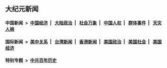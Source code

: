 ## 大纪元新闻

#### 中国新闻 &nbsp;>&nbsp; [中国经济](indexes/ncid283/README.md?08030445) &nbsp;| &nbsp; [大陆政治](indexes/ncid277/README.md?08030445) &nbsp;| &nbsp; [社会万象](indexes/ncid282/README.md?08030445) &nbsp;| &nbsp; [中国人权](indexes/ncid278/README.md?08030445) &nbsp;| &nbsp; [群体事件](indexes/ncid279/README.md?08030445) &nbsp;| &nbsp; [天灾人祸](indexes/ncid280/README.md?08030445)

#### 国际新闻 &nbsp;>&nbsp; [美中关系](indexes/nf1412576/README.md?08030445) &nbsp;| &nbsp; [台湾新闻](indexes/ncid1349361/README.md?08030445) &nbsp;| &nbsp; [香港新闻](indexes/ncid1349362/README.md?08030445) &nbsp;| &nbsp; [美国政治](indexes/ncid1078159/README.md?08030445) &nbsp;| &nbsp; [美国社会](indexes/ncid1078160/README.md?08030445) &nbsp;| &nbsp; [美国经济](indexes/ncid1078158/README.md?08030445)

#### 特别专题 &nbsp;>&nbsp; [中共百年历史](https://github.com/easy2view/epoch-special/blob/master/README.md?08030445)  
